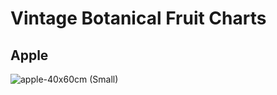 # Vintage Botanical Fruit Charts

## Apple
![apple-40x60cm (Small)](https://github.com/user-attachments/assets/640666a0-78db-49a3-88cb-ba14df38c615)
